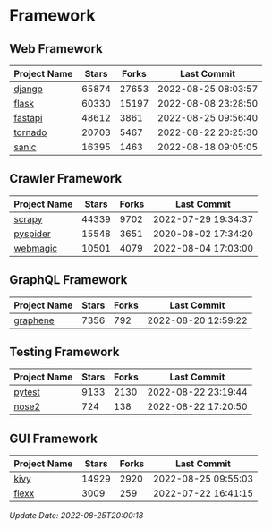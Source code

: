 # Framework

## Web Framework
| Project Name | Stars | Forks | Last Commit |
| ------------ | ----- | ----- | ----------- |
| [django](https://github.com/django/django) | 65874 | 27653 | 2022-08-25 08:03:57 |
| [flask](https://github.com/pallets/flask) | 60330 | 15197 | 2022-08-08 23:28:50 |
| [fastapi](https://github.com/tiangolo/fastapi) | 48612 | 3861 | 2022-08-25 09:56:40 |
| [tornado](https://github.com/tornadoweb/tornado) | 20703 | 5467 | 2022-08-22 20:25:30 |
| [sanic](https://github.com/sanic-org/sanic) | 16395 | 1463 | 2022-08-18 09:05:05 |

## Crawler Framework
| Project Name | Stars | Forks | Last Commit |
| ------------ | ----- | ----- | ----------- |
| [scrapy](https://github.com/scrapy/scrapy) | 44339 | 9702 | 2022-07-29 19:34:37 |
| [pyspider](https://github.com/binux/pyspider) | 15548 | 3651 | 2020-08-02 17:34:20 |
| [webmagic](https://github.com/code4craft/webmagic) | 10501 | 4079 | 2022-08-04 17:03:00 |

## GraphQL Framework
| Project Name | Stars | Forks | Last Commit |
| ------------ | ----- | ----- | ----------- |
| [graphene](https://github.com/graphql-python/graphene) | 7356 | 792 | 2022-08-20 12:59:22 |

## Testing Framework
| Project Name | Stars | Forks | Last Commit |
| ------------ | ----- | ----- | ----------- |
| [pytest](https://github.com/pytest-dev/pytest) | 9133 | 2130 | 2022-08-22 23:19:44 |
| [nose2](https://github.com/nose-devs/nose2) | 724 | 138 | 2022-08-22 17:20:50 |

## GUI Framework
| Project Name | Stars | Forks | Last Commit |
| ------------ | ----- | ----- | ----------- |
| [kivy](https://github.com/kivy/kivy) | 14929 | 2920 | 2022-08-25 09:55:03 |
| [flexx](https://github.com/flexxui/flexx) | 3009 | 259 | 2022-07-22 16:41:15 |

*Update Date: 2022-08-25T20:00:18*